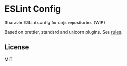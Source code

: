 # ESLint Config

Sharable ESLint config for unjs repositories. (WIP)

Based on prettier, standard and unicorn plugins. See [rules](./index.js).

## License

MIT
